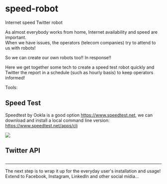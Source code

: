 # speed-robot
Internet speed Twitter robot

As almost everybody works from home, Internet availability and speed are important.<br>
When we have issues, the operators (telecom companies) try to attend to us with robots!

So we can create our own robots too!! In response!!

Here we get together some tech to create a speed test robot quickly and Twitter the report in a schedule (such as hourly basis) to keep operators informed!

Tools:

## Speed Test

Speedtest by Ookla is a good option https://www.speedtest.net, we can download and install a local command line version:
https://www.speedtest.net/apps/cli

![](https://www.speedtest.net/result/14675293137.png)

## Twitter API

## 

---
The next step is to wrap it up for the everyday user's installation and usage!
Extend to Facebook, Instagram, LinkedIn and other social mídia...
